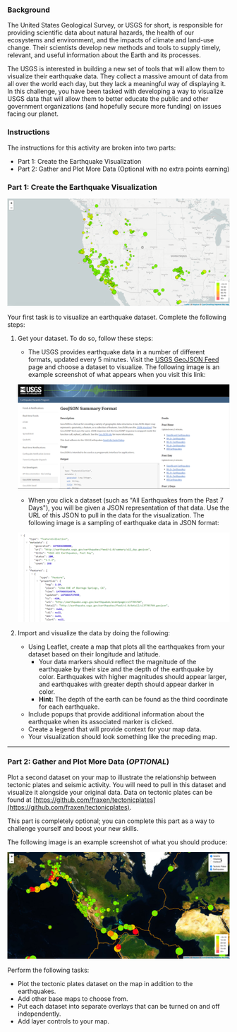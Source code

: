 ### **Background**

The United States Geological Survey, or USGS for short, is responsible for providing scientific data about natural hazards, the health of our ecosystems and environment, and the impacts of climate and land-use change. Their scientists develop new methods and tools to supply timely, relevant, and useful information about the Earth and its processes.

The USGS is interested in building a new set of tools that will allow them to visualize their earthquake data. They collect a massive amount of data from all over the world each day, but they lack a meaningful way of displaying it. In this challenge, you have been tasked with developing a way to visualize USGS data that will allow them to better educate the public and other government organizations (and hopefully secure more funding) on issues facing our planet.

### **Instructions**

The instructions for this activity are broken into two parts:

*   Part 1: Create the Earthquake Visualization
*   Part 2: Gather and Plot More Data (Optional with no extra points earning)

### **Part 1: Create the Earthquake Visualization**

![2-BasicMap](Images/2-BasicMap.png)

Your first task is to visualize an earthquake dataset. Complete the following steps:

1.  Get your dataset. To do so, follow these steps:

    *   The USGS provides earthquake data in a number of different formats, updated every 5 minutes. Visit the [USGS GeoJSON Feed](http://earthquake.usgs.gov/earthquakes/feed/v1.0/geojson.php) page and choose a dataset to visualize. The following image is an example screenshot of what appears when you visit this link:

    ![3-Data](Images/3-Data.png)

    *   When you click a dataset (such as "All Earthquakes from the Past 7 Days"), you will be given a JSON representation of that data. Use the URL of this JSON to pull in the data for the visualization. The following image is a sampling of earthquake data in JSON format:

    ![4-JSON](Images/4-JSON.png)

2.  Import and visualize the data by doing the following:
    *   Using Leaflet, create a map that plots all the earthquakes from your dataset based on their longitude and latitude.
        *   Your data markers should reflect the magnitude of the earthquake by their size and the depth of the earthquake by color. Earthquakes with higher magnitudes should appear larger, and earthquakes with greater depth should appear darker in color.
        *   **Hint:** The depth of the earth can be found as the third coordinate for each earthquake.
    *   Include popups that provide additional information about the earthquake when its associated marker is clicked.
    *   Create a legend that will provide context for your map data.
    *   Your visualization should look something like the preceding map.

---

### **Part 2: Gather and Plot More Data (_OPTIONAL_)**

Plot a second dataset on your map to illustrate the relationship between tectonic plates and seismic activity. You will need to pull in this dataset and visualize it alongside your original data. Data on tectonic plates can be found at [https://github.com/fraxen/tectonicplates](https://github.com/fraxen/tectonicplates).

This part is completely optional; you can complete this part as a way to challenge yourself and boost your new skills.

The following image is an example screenshot of what you should produce:

![5-Advanced](Images/5-Advanced.png)

Perform the following tasks:

*   Plot the tectonic plates dataset on the map in addition to the earthquakes.
*   Add other base maps to choose from.
*   Put each dataset into separate overlays that can be turned on and off independently.
*   Add layer controls to your map.